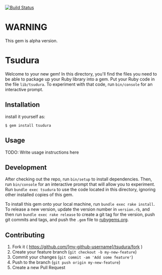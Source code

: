 [![Build Status](https://travis-ci.org/onigra/tsudura.svg)](https://travis-ci.org/onigra/tsudura)

# WARNING

This gem is alpha version.

# Tsudura

Welcome to your new gem! In this directory, you'll find the files you need to be able to package up your Ruby library into a gem. Put your Ruby code in the file `lib/tsudura`. To experiment with that code, run `bin/console` for an interactive prompt.

## Installation

install it yourself as:

    $ gem install tsudura

## Usage

TODO: Write usage instructions here

## Development

After checking out the repo, run `bin/setup` to install dependencies. Then, run `bin/console` for an interactive prompt that will allow you to experiment. Run `bundle exec tsudura` to use the code located in this directory, ignoring other installed copies of this gem.

To install this gem onto your local machine, run `bundle exec rake install`. To release a new version, update the version number in `version.rb`, and then run `bundle exec rake release` to create a git tag for the version, push git commits and tags, and push the `.gem` file to [rubygems.org](https://rubygems.org).

## Contributing

1. Fork it ( https://github.com/[my-github-username]/tsudura/fork )
2. Create your feature branch (`git checkout -b my-new-feature`)
3. Commit your changes (`git commit -am 'Add some feature'`)
4. Push to the branch (`git push origin my-new-feature`)
5. Create a new Pull Request
